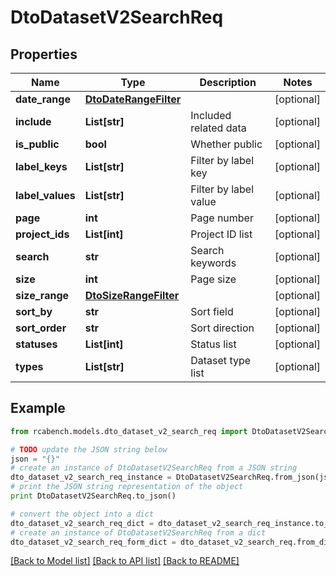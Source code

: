 # DtoDatasetV2SearchReq


## Properties

Name | Type | Description | Notes
------------ | ------------- | ------------- | -------------
**date_range** | [**DtoDateRangeFilter**](DtoDateRangeFilter.md) |  | [optional] 
**include** | **List[str]** | Included related data | [optional] 
**is_public** | **bool** | Whether public | [optional] 
**label_keys** | **List[str]** | Filter by label key | [optional] 
**label_values** | **List[str]** | Filter by label value | [optional] 
**page** | **int** | Page number | [optional] 
**project_ids** | **List[int]** | Project ID list | [optional] 
**search** | **str** | Search keywords | [optional] 
**size** | **int** | Page size | [optional] 
**size_range** | [**DtoSizeRangeFilter**](DtoSizeRangeFilter.md) |  | [optional] 
**sort_by** | **str** | Sort field | [optional] 
**sort_order** | **str** | Sort direction | [optional] 
**statuses** | **List[int]** | Status list | [optional] 
**types** | **List[str]** | Dataset type list | [optional] 

## Example

```python
from rcabench.models.dto_dataset_v2_search_req import DtoDatasetV2SearchReq

# TODO update the JSON string below
json = "{}"
# create an instance of DtoDatasetV2SearchReq from a JSON string
dto_dataset_v2_search_req_instance = DtoDatasetV2SearchReq.from_json(json)
# print the JSON string representation of the object
print DtoDatasetV2SearchReq.to_json()

# convert the object into a dict
dto_dataset_v2_search_req_dict = dto_dataset_v2_search_req_instance.to_dict()
# create an instance of DtoDatasetV2SearchReq from a dict
dto_dataset_v2_search_req_form_dict = dto_dataset_v2_search_req.from_dict(dto_dataset_v2_search_req_dict)
```
[[Back to Model list]](../README.md#documentation-for-models) [[Back to API list]](../README.md#documentation-for-api-endpoints) [[Back to README]](../README.md)


